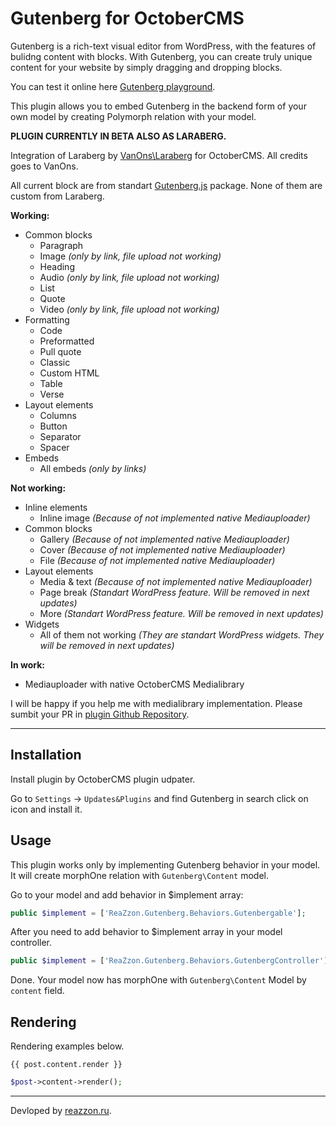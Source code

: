 # Gutenberg for OctoberCMS

Gutenberg is a rich-text visual editor from WordPress, with the features of bulidng content with blocks. With Gutenberg, you can create truly unique content for your website by simply dragging and dropping blocks.

You can test it online here [Gutenberg playground](https://testgutenberg.com/).

This plugin allows you to embed Gutenberg in the backend form of your own model by creating Polymorph relation with your model.

**PLUGIN CURRENTLY IN BETA ALSO AS LARABERG.**

Integration of Laraberg by [VanOns\Laraberg](https://github.com/VanOns/laraberg) for OctoberCMS. All credits goes to VanOns.

All current block are from standart [Gutenberg.js](https://github.com/front/gutenberg-js) package. None of them are custom from Laraberg.

**Working:**
- Common blocks
    - Paragraph
    - Image _(only by link, file upload not working)_
    - Heading
    - Audio _(only by link, file upload not working)_
    - List
    - Quote
    - Video _(only by link, file upload not working)_
- Formatting
    - Code
    - Preformatted
    - Pull quote
    - Classic
    - Custom HTML
    - Table
    - Verse
- Layout elements
    - Columns
    - Button
    - Separator
    - Spacer
- Embeds
    - All embeds _(only by links)_

**Not working:**
- Inline elements
    - Inline image _(Because of not implemented native Mediauploader)_
- Common blocks
    - Gallery _(Because of not implemented native Mediauploader)_
    - Cover _(Because of not implemented native Mediauploader)_
    - File _(Because of not implemented native Mediauploader)_
- Layout elements
    - Media & text _(Because of not implemented native Mediauploader)_
    - Page break _(Standart WordPress feature. Will be removed in next updates)_
    - More _(Standart WordPress feature. Will be removed in next updates)_
- Widgets
    - All of them not working _(They are standart WordPress widgets. They will be removed in next updates)_

**In work:**
- Mediauploader with native OctoberCMS Medialibrary

I will be happy if you help me with medialibrary implementation. Please sumbit your PR in [plugin Github Repository](https://github.com/FlusherDock1/Gutenberg).

---


## Installation

Install plugin by OctoberCMS plugin udpater.

Go to `Settings` -> `Updates&Plugins` and find Gutenberg in search click on icon and install it.

## Usage

This plugin works only by implementing Gutenberg behavior in your model. 
It will create morphOne relation with `Gutenberg\Content` model.

Go to your model and add behavior in $implement array:

```php
public $implement = ['ReaZzon.Gutenberg.Behaviors.Gutenbergable'];
```

After you need to add behavior to $implement array in your model controller.

```php
public $implement = ['ReaZzon.Gutenberg.Behaviors.GutenbergController'];
```

Done. Your model now has morphOne with `Gutenberg\Content` Model by `content` field.

## Rendering

Rendering examples below. 

```twig
{{ post.content.render }}
```
 
```php
$post->content->render();
```
---
Devloped by [reazzon.ru](https://reazzon.ru).